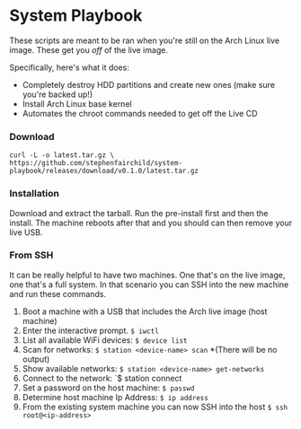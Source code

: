 # System Playbook

These scripts are meant to be ran when you're still on the Arch Linux live image. These get you _off_ of the
live image. 

Specifically, here's what it does:

- Completely destroy HDD partitions and create new ones (make sure you're backed up!)
- Install Arch Linux base kernel
- Automates the chroot commands needed to get off the Live CD

### Download

```
curl -L -o latest.tar.gz \
https://github.com/stephenfairchild/system-playbook/releases/download/v0.1.0/latest.tar.gz
```

### Installation

Download and extract the tarball. Run the pre-install first and then the install. The machine reboots after that and you should
can then remove your live USB.


### From SSH

It can be really helpful to have two machines. One that's on the live image, one that's a full system. 
In that scenario you can SSH into the new machine and run these commands. 

1. Boot a machine with a USB that includes the Arch live image (host machine)
2. Enter the interactive prompt. `$ iwctl`
3. List all available WiFi devices: `$ device list`
4. Scan for networks: `$ station <device-name> scan` *(There will be no output)
5. Show available networks: `$ station <device-name> get-networks`
6. Connect to the network: `$ station <device-name> connect <network-name> 
7. Set a password on the host machine: `$ passwd`
8. Determine host machine Ip Address: `$ ip address` 
9. From the existing system machine you can now SSH into the host `$ ssh root@<ip-address>`
